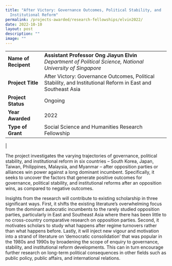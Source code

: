 ```yaml
---
title: "After Victory: Governance Outcomes, Political Stability, and
  Institutional Reform"
permalink: /projects-awarded/research-fellowships/elvin2022/
date: 2022-10-10
layout: post
description: ""
image: ""
---
```

|  |  |
|---|---|
| **Name of Recipent** | **Assistant Professor Ong Jiayun Elvin**<br>_Department of Political Science, National University of Singapore_ |
| **Project Title** | After Victory: Governance Outcomes, Political Stability, and Institutional Reform in East and Southeast Asia |
| **Project Status** | Ongoing |
| **Year Awarded** | 2022 |
| **Type of Grant** | Social Science and Humanities Research Fellowship |
|

The project investigates the varying trajectories of governance, political stability, and institutional reform in six countries – South Korea, Japan, Taiwan, Philippines, Malaysia, and Myanmar – after opposition parties or alliances win power against a long dominant incumbent. Specifically, it seeks to uncover the factors that generate positive outcomes for governance, political stability, and institutional reforms after an opposition wins, as compared to negative outcomes. 

Insights from the research will contribute to existing scholarship in three significant ways. First, it shifts the existing literature’s overwhelming focus from the dominant autocratic incumbents to the rarely studied opposition parties, particularly in East and Southeast Asia where there has been little to no cross-country comparative research on opposition parties. Second, it motivates scholars to study what happens after regime turnovers rather than what happens before. Lastly, it will inject new vigour and motivation into a strand of literature on ‘democratic consolidation’ that was popular in the 1980s and 1990s by broadening the scope of enquiry to governance, stability, and institutional reform developments. This can in turn encourage further research on long-term political consequences in other fields such as public policy, public affairs, and international relations.